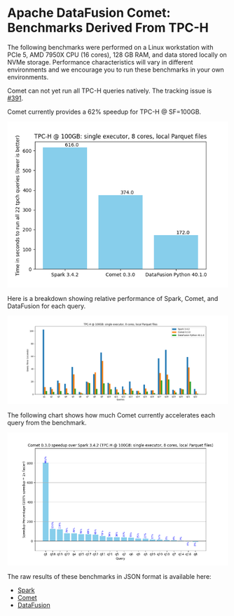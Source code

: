<!--
Licensed to the Apache Software Foundation (ASF) under one
or more contributor license agreements.  See the NOTICE file
distributed with this work for additional information
regarding copyright ownership.  The ASF licenses this file
to you under the Apache License, Version 2.0 (the
"License"); you may not use this file except in compliance
with the License.  You may obtain a copy of the License at

  http://www.apache.org/licenses/LICENSE-2.0

Unless required by applicable law or agreed to in writing,
software distributed under the License is distributed on an
"AS IS" BASIS, WITHOUT WARRANTIES OR CONDITIONS OF ANY
KIND, either express or implied.  See the License for the
specific language governing permissions and limitations
under the License.
-->

# Apache DataFusion Comet: Benchmarks Derived From TPC-H

The following benchmarks were performed on a Linux workstation with PCIe 5, AMD 7950X CPU (16 cores), 128 GB RAM, and
data stored locally on NVMe storage. Performance characteristics will vary in different environments and we encourage
you to run these benchmarks in your own environments.

Comet can not yet run all TPC-H queries natively. The tracking issue is [#391](https://github.com/apache/datafusion-comet/issues/391).

Comet currently provides a 62% speedup for TPC-H @ SF=100GB.

![](../../_static/images/benchmark-results/2024-09-25/tpch_allqueries.png)

Here is a breakdown showing relative performance of Spark, Comet, and DataFusion for each query.

![](../../_static/images/benchmark-results/2024-09-25/tpch_queries_compare.png)

The following chart shows how much Comet currently accelerates each query from the benchmark.

![](../../_static/images/benchmark-results/2024-09-25/tpch_queries_speedup_rel.png)

The raw results of these benchmarks in JSON format is available here:

- [Spark](./2024-09-25/spark-3.4.2-tpch.json)
- [Comet](./2024-09-25/comet-0.3.0-tpch.json)
- [DataFusion](./2024-09-25/datafusion-python-40.1.0-tpch.json)